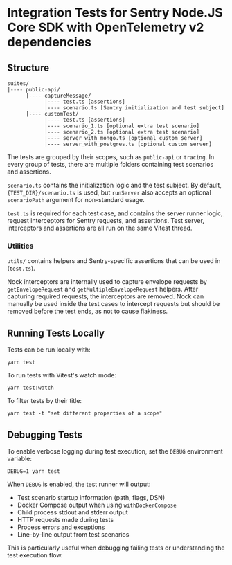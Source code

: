# Integration Tests for Sentry Node.JS Core SDK with OpenTelemetry v2 dependencies

## Structure

```
suites/
|---- public-api/
      |---- captureMessage/
            |---- test.ts [assertions]
            |---- scenario.ts [Sentry initialization and test subject]
      |---- customTest/
            |---- test.ts [assertions]
            |---- scenario_1.ts [optional extra test scenario]
            |---- scenario_2.ts [optional extra test scenario]
            |---- server_with_mongo.ts [optional custom server]
            |---- server_with_postgres.ts [optional custom server]
```

The tests are grouped by their scopes, such as `public-api` or `tracing`. In every group of tests, there are multiple
folders containing test scenarios and assertions.

`scenario.ts` contains the initialization logic and the test subject. By default, `{TEST_DIR}/scenario.ts` is used, but
`runServer` also accepts an optional `scenarioPath` argument for non-standard usage.

`test.ts` is required for each test case, and contains the server runner logic, request interceptors for Sentry
requests, and assertions. Test server, interceptors and assertions are all run on the same Vitest thread.

### Utilities

`utils/` contains helpers and Sentry-specific assertions that can be used in (`test.ts`).

Nock interceptors are internally used to capture envelope requests by `getEnvelopeRequest` and
`getMultipleEnvelopeRequest` helpers. After capturing required requests, the interceptors are removed. Nock can manually
be used inside the test cases to intercept requests but should be removed before the test ends, as not to cause
flakiness.

## Running Tests Locally

Tests can be run locally with:

`yarn test`

To run tests with Vitest's watch mode:

`yarn test:watch`

To filter tests by their title:

`yarn test -t "set different properties of a scope"`

## Debugging Tests

To enable verbose logging during test execution, set the `DEBUG` environment variable:

`DEBUG=1 yarn test`

When `DEBUG` is enabled, the test runner will output:

- Test scenario startup information (path, flags, DSN)
- Docker Compose output when using `withDockerCompose`
- Child process stdout and stderr output
- HTTP requests made during tests
- Process errors and exceptions
- Line-by-line output from test scenarios

This is particularly useful when debugging failing tests or understanding the test execution flow.
